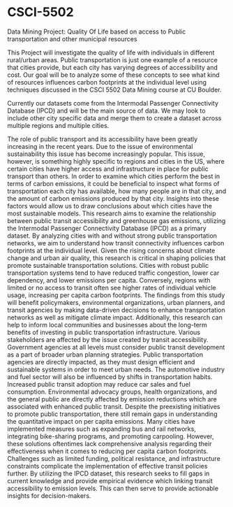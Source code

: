 # CSCI-5502

Data Mining Project: Quality Of Life based on access to Public transportation and other municipal resources


This Project will investigate the quality of life with individuals in different rural/urban areas. Public transportation is just one example of a resource that cities provide, but each city has varying degrees of accessibility and cost. Our goal will be to analyze some of these concepts to see what kind of resources influences carbon footprints at the individual level using techniques discussed in the CSCI 5502 Data Mining course at CU Boulder.


Currently our datasets come from the Intermodal Passenger Connectivity Database (IPCD) and will be the main source of data. We may look to include other city specific data and merge them to create a dataset across multiple regions and multiple cities. 


The role of public transport and its accessibility have been greatly increasing in the recent years. Due to the issue of environmental sustainability this issue has become increasingly popular. This issue, however, is something highly specific to regions and cities in the US, where certain cities have higher access and infrastructure in place for public transport than others. In order to examine which cities perform the best in terms of carbon emissions, it could be beneficial to inspect what forms of transportation each city has available, how many people are in that city, and the amount of carbon emissions produced by that city. Insights into these factors would allow us to draw conclusions about which cities have the most sustainable models. 
This research aims to examine the relationship between public transit accessibility and greenhouse gas emissions, utilizing the Intermodal Passenger Connectivity Database (IPCD) as a primary dataset. By analyzing cities with and without strong public transportation networks, we aim to understand how transit connectivity influences carbon footprints at the individual level. Given the rising concerns about climate change and urban air quality, this research is critical in shaping policies that promote sustainable transportation solutions. 
Cities with robust public transportation systems tend to have reduced traffic congestion, lower car dependency, and lower emissions per capita. Conversely, regions with limited or no access to transit often see higher rates of individual vehicle usage, increasing per capita carbon footprints. The findings from this study will benefit policymakers, environmental organizations, urban planners, and transit agencies by making data-driven decisions to enhance transportation networks as well as mitigate climate impact. Additionally, this research can help to inform local communities and businesses about the long-term benefits of investing in public transportation infrastructure.
Various stakeholders are affected by the issue created by transit accessibility. Government agencies at all levels must consider public transit development as a part of broader urban planning strategies. Public transportation agencies are directly impacted, as they must design efficient and sustainable systems in order to meet urban needs. The automotive industry and fuel sector will also be influenced by shifts in transportation habits. Increased public transit adoption may reduce car sales and fuel consumption. Environmental advocacy groups, health organizations, and the general public are directly affected by emission reductions which are associated with enhanced public transit.
Despite the preexisting initiatives to promote public transportation, there still  remain gaps in understanding the quantitative impact on per capita emissions. Many cities have implemented measures such as expanding bus and rail networks, integrating bike-sharing programs, and promoting carpooling. However, these solutions oftentimes lack comprehensive analysis regarding their effectiveness when it comes to reducing per capita carbon footprints. Challenges such as limited funding, political resistance, and infrastructure constraints complicate the implementation of effective transit policies further. By utilizing the IPCD dataset, this research seeks to fill gaps in current knowledge and provide empirical evidence which linking transit accessibility to emission levels. This can then serve to provide actionable insights for decision-makers.
